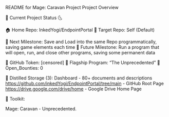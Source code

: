 README for Mage: Caravan Project
Project Overview

🌛 Current Project Status 🌜

🏠 Home Repo: InkedYogi/EndpointPortal 
🎯 Target Repo: Self (Default)

📐 Next Milestone: Save and Load into the same Repo programmatically, saving game elements each time
📐 Future Milestone: Run a program that will open, run, and close other programs, saving some permanent data

🧙 GitHub Token: [censored]
🚢 Flagship Program: “The Unprecedented”
🐞 Open_Bounties: 0

💎 Distilled Storage (3): 
Dashboard - 80+ documents and descriptions
https://github.com/inkedYogi/EndpointPortal/tree/main - GitHub Root Page
https://drive.google.com/drive/home - Google Drive Home Page

🧰 Toolkit:

Mage: Caravan - Unprecedented.
